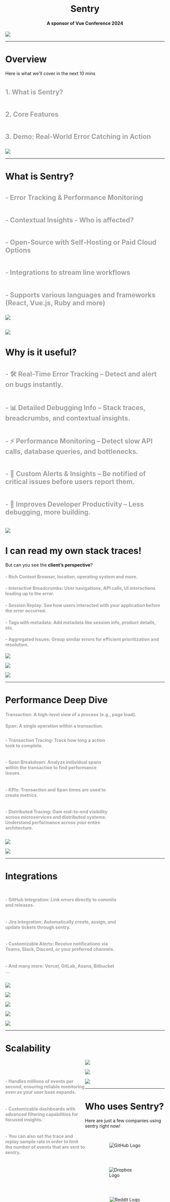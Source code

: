 <h1 style="text-align: center; margin-top: 175px">Sentry</h1>
<h4 style="text-align: center;">A sponsor of Vue Conference 2024</h4>

<img 
  class="absolute bottom-2 -right-0 w-10"
  src="/Sentry.png"
/>

---

# Overview
Here is what we'll cover in the next 10 mins

<h2 style="color: #A0A0A0; padding-top: 8px; padding-bottom: 8px"><strong>1. What is Sentry?</strong></h2>
<h2 style="color: #A0A0A0; padding-top: 8px; padding-bottom: 8px"><strong>2. Core Features</strong></h2>
<h2 style="color: #A0A0A0; padding-top: 8px; padding-bottom: 8px"><strong>3. Demo:</strong> Real-World Error Catching in Action</h2>

<img 
  class="absolute bottom-2 -right-0 w-10"
  src="/Sentry.png"
/>

---

# What is Sentry?

<h2 style="color: #A0A0A0; padding-top: 8px; padding-bottom: 8px">- Error Tracking & Performance Monitoring</h2>
<h2 style="color: #A0A0A0; padding-top: 8px; padding-bottom: 8px">- Contextual Insights - Who is affected?</h2>
<h2 style="color: #A0A0A0; padding-top: 8px; padding-bottom: 8px">- Open-Source with Self-Hosting or Paid Cloud Options</h2>
<h2 style="color: #A0A0A0; padding-top: 8px; padding-bottom: 8px">- Integrations to stream line workflows</h2>
<h2 style="color: #A0A0A0; padding-top: 8px; padding-bottom: 8px; width: 500px">- Supports various languages and frameworks (React, Vue.js, Ruby and more)</h2>

<img 
  class="absolute bottom-4 right-0 w-100"
  src="/Sentry_Languages.jpg"
/>

<img 
  class="absolute bottom-2 -right-0 w-10"
  src="/Sentry.png"
/>
---

# Why is it useful?

<h2 style="color: #A0A0A0; padding-top: 8px; padding-bottom: 8px">- 🛠 <strong>Real-Time Error Tracking</strong> – Detect and alert on bugs instantly.</h2>
<h2 style="color: #A0A0A0; padding-top: 8px; padding-bottom: 8px">- 📊 <strong>Detailed Debugging Info</strong> – Stack traces, breadcrumbs, and contextual insights.</h2>
<h2 style="color: #A0A0A0; padding-top: 8px; padding-bottom: 8px">- ⚡ <strong>Performance Monitoring</strong> – Detect slow API calls, database queries, and bottlenecks.</h2>
<h2 style="color: #A0A0A0; padding-top: 8px; padding-bottom: 8px">- 🔔 <strong>Custom Alerts & Insights</strong> – Be notified of critical issues before users report them.</h2>
<h2 style="color: #A0A0A0; padding-top: 8px; padding-bottom: 8px">- 🚀 <strong>Improves Developer Productivity</strong> – Less debugging, more building.</h2>

<img 
  class="absolute bottom-2 -right-0 w-10"
  src="/Sentry.png"
/>
---

# I can read my own stack traces!
But can you see the **client’s perspective**?

<div>
    <h4 style="color: #A0A0A0;">- <strong>Rich Context</strong> Browser, location, operating system and more.</h4>
    <h4 style="color: #A0A0A0;">- <strong>Interactive Breadcrumbs:</strong> User navigations, API calls, UI interactions leading up to the error.</h4>
    <h4 style="color: #A0A0A0;">- <strong>Session Replay:</strong> See how users interacted with your application before the error occurred.</h4>
    <h4 style="color: #A0A0A0;">- <strong>Tags with metadata:</strong> Add metadata like session info, product details, etc.</h4>
    <h4 style="color: #A0A0A0;">- <strong>Aggregated Issues:</strong> Group similar errors for efficient prioritization and resolution.</h4>
</div>

<img 
  class="absolute bottom-20 left-20 w-110"
  src="/Sentry_Context.png"
/>

<img 
  class="absolute bottom-10 right-15 w-90"
  src="/Sentry_Replay.png"
/>

<img 
  class="absolute bottom-2 -right-0 w-10"
  src="/Sentry.png"
/>

---

# Performance Deep Dive
<h4 style="color: #A0A0A0;"> <strong>Transaction:</strong> A high-level view of a process (e.g., page load).</h4>
<h4 style="color: #A0A0A0;"> <strong>Span:</strong> A single operation within a transaction.</h4>

<div style="width: 65%; margin-top: 15px">
    <h4 style="color: #A0A0A0; padding-top: 8px; padding-bottom: 8px">- <strong>Transaction Tracing:</strong> Track how long a action took to complete.</h4>
    <h4 style="color: #A0A0A0; padding-top: 8px; padding-bottom: 8px">- <strong>Span Breakdown:</strong> Analyze individual spans within the transaction to find performance issues.</h4>
    <h4 style="color: #A0A0A0; padding-top: 8px; padding-bottom: 8px">- <strong>KPIs:</strong> Transaction and Span times are used to create metrics.</h4>
    <h4 style="color: #A0A0A0; padding-top: 8px; padding-bottom: 8px">- <strong>Distributed Tracing:</strong> Gain end-to-end visibility across microservices and distributed systems. Understand performance across your entire architecture.</h4>
</div>

<img 
  class="absolute bottom-20 right-2 w-90"
  src="/Sentry_Transaction.jpg"
/>

<img 
  class="absolute bottom-2 -right-0 w-10"
  src="/Sentry.png"
/>

---

# Integrations

<div style="width: 70%; margin-top: 40px">
    <h4 style="color: #A0A0A0; padding-top: 8px; padding-bottom: 8px">- <strong>GitHub Integration:</strong> Link errors directly to commits and releases.</h4>
    <h4 style="color: #A0A0A0; padding-top: 8px; padding-bottom: 8px">- <strong>Jira Integration:</strong> Automatically create, assign, and update tickets through sentry.</h4>
    <h4 style="color: #A0A0A0; padding-top: 8px; padding-bottom: 8px">- <strong>Customizable Alerts:</strong> Receive notifications via Teams, Slack, Discord, or your preferred channels.</h4>
    <h4 style="color: #A0A0A0; padding-top: 8px; padding-bottom: 8px">- <strong>And many more:</strong> Vercel, GitLab, Asana, Bitbucket ...</h4>
</div>

<img 
  class="absolute bottom-100 right-30 w-30"
  src="/GitHub.png"
/>

<img 
  class="absolute bottom-60 right-30 w-30"
  src="/Jira.jpeg"
/>


<img 
  class="absolute bottom-30 right-30 w-30"
  src="/Slack.png"
/>


<img 
  class="absolute bottom-10 right-30 w-30"
  src="/Teams.jpeg"
/>

<img 
  class="absolute bottom-2 -right-0 w-10"
  src="/Sentry.png"
/>

---

# Scalability

<div style="width: 50%; float: left;">  
    <h4 style="color: #A0A0A0; padding-top: 40px; padding-bottom: 8px;">- Handles millions of events per second, ensuring reliable monitoring even as your user base expands.</h4>
    <h4 style="color: #A0A0A0; padding-top: 8px; padding-bottom: 8px;">- Customizable dashboards with advanced filtering capabilities for focused insights.</h4>
    <h4 style="color: #A0A0A0; padding-top: 8px; padding-bottom: 8px;">- You can also set the trace and replay sample rate in order to limit the number of events that are sent to sentry.</h4>
</div>

<img 
  class="absolute -bottom-1 right-0 w-100"
  src="/Dashboard.jpg"
/>

<img 
  class="absolute top-1 right-0 w-100"
  src="/Sentry_Performance.png"
/>

<img 
  class="absolute bottom-2 -right-0 w-10"
  src="/Sentry.png"
/>


---

# Who uses Sentry?  

Here are just a few companies using sentry right now!
<div style="display: flex; flex-wrap: wrap; justify-content: center; align-items: center;">
    <img src="/GitHub.png" alt="GitHub Logo" style="max-width: 100px; margin: 30px;">
    <img src="/Dropbox.png" alt="Dropbox Logo" style="max-width: 100px; margin: 30px;">
    <img src="/Reddit.png" alt="Reddit Logo" style="max-width: 100px; margin: 30px;">
    <img src="/Spotify.png" alt="Spotify Logo" style="max-width: 100px; margin: 30px;">
    <img src="/Stripe.png" alt="Stripe Logo" style="max-width: 100px; margin: 30px;">
    <img src="/Claude.jpeg" alt="Claude Logo" style="max-width: 100px; margin: 30px;">
    <img src="/MongoDB.png" alt="MongoDB Logo" style="max-width: 100px; margin: 30px;">
    <img src="/Discord.png" alt="Discord Logo" style="max-width: 100px; margin: 30px;">
</div>
<img 
  class="absolute bottom-2 -right-0 w-10"
  src="/Sentry.png"
/>

---

<h1 style="text-align: center; margin-top: 175px">Demo</h1>
<h4 style="text-align: center;">We'll demonstrate how Sentry captures and analyzes a real-world error in a Next.js application, highlighting the key features and benefits in action.</h4>

<img 
  class="absolute bottom-2 -right-0 w-10"
  src="/Sentry.png"
/>




